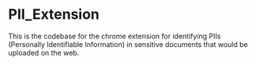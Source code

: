 # PII_Extension
This is the codebase for the chrome extension for identifying PIIs (Personally Identifiable Information) in sensitive documents that would be uploaded on the web.
